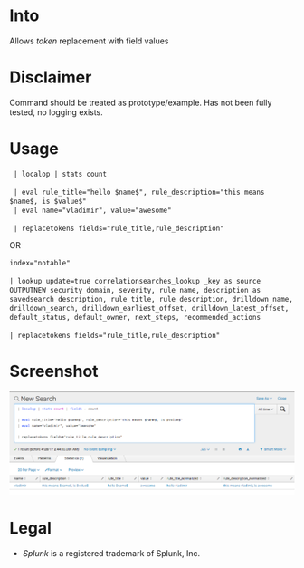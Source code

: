 # Into
Allows $token$ replacement with field values

# Disclaimer
Command should be treated as prototype/example. Has not been fully tested, no logging exists.

# Usage
```
 | localop | stats count

 | eval rule_title="hello $name$", rule_description="this means $name$, is $value$"
 | eval name="vladimir", value="awesome"

 | replacetokens fields="rule_title,rule_description"
```

OR

```
index="notable"

| lookup update=true correlationsearches_lookup _key as source OUTPUTNEW security_domain, severity, rule_name, description as savedsearch_description, rule_title, rule_description, drilldown_name, drilldown_search, drilldown_earliest_offset, drilldown_latest_offset, default_status, default_owner, next_steps, recommended_actions

| replacetokens fields="rule_title,rule_description"
```

# Screenshot
![SA-token_replacement_overview](https://raw.githubusercontent.com/hire-vladimir/SA-token_replacement/master/static/screenshot.png)

# Legal
* *Splunk* is a registered trademark of Splunk, Inc.
